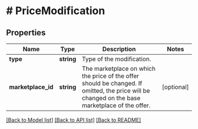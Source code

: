 # # PriceModification

## Properties

Name | Type | Description | Notes
------------ | ------------- | ------------- | -------------
**type** | **string** | Type of the modification. |
**marketplace_id** | **string** | The marketplace on which the price of the offer should be changed. If omitted, the price will be changed on the base marketplace of the offer. | [optional]

[[Back to Model list]](../../README.md#models) [[Back to API list]](../../README.md#endpoints) [[Back to README]](../../README.md)
